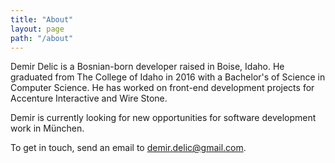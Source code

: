```yaml
---
title: "About"
layout: page
path: "/about"
---
```


Demir Delic is a Bosnian-born developer raised in Boise, Idaho. He graduated from The College of Idaho in 2016 with a Bachelor's of Science in Computer Science. He has worked on front-end development projects for Accenture Interactive and Wire Stone.

Demir is currently looking for new opportunities for software development work in München.

To get in touch, send an email to [demir.delic@gmail.com](mailto:demir.delic@gmail.com).